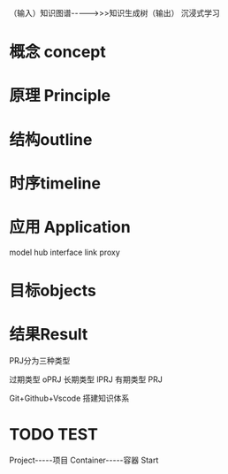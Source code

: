 （输入）知识图谱----->>>知识生成树（输出） 沉浸式学习

# 概念 concept

# 原理 Principle

# 结构outline

# 时序timeline

# 应用 Application

model  hub  interface link  proxy

# 目标objects

# 结果Result

PRJ分为三种类型

过期类型 oPRJ
长期类型 lPRJ
有期类型 PRJ

Git+Github+Vscode 搭建知识体系


# TODO TEST

Project-----项目
Container-----容器
Start

